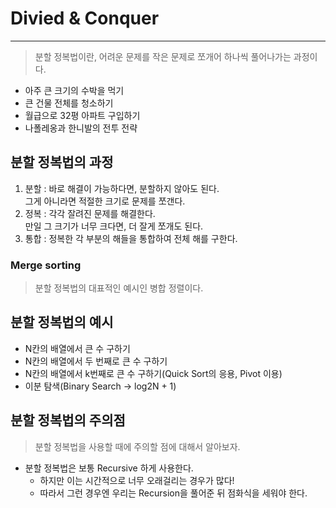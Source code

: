 # Divied & Conquer
---
> 분할 정복법이란, 어려운 문제를 작은 문제로 쪼개어 하나씩 풀어나가는 과정이다.  

- 아주 큰 크기의 수박을 먹기
- 큰 건물 전체를 청소하기
- 월급으로 32평 아파트 구입하기
- 나폴레옹과 한니발의 전투 전략

## 분할 정복법의 과정
1. 분할 : 바로 해결이 가능하다면, 분할하지 않아도 된다.  
             그게 아니라면 적절한 크기로 문제를 쪼갠다.  
2. 정복 : 각각 잘려진 문제를 해결한다.  
             만일 그 크기가 너무 크다면, 더 잘게 쪼개도 된다.  
3. 통합 : 정복한 각 부분의 해들을 통합하여 전체 해를 구한다.

### Merge sorting
> 분할 정복법의 대표적인 예시인 병합 정렬이다.  

## 분할 정복법의 예시
- N칸의 배열에서 큰 수 구하기
- N칸의 배열에서 두 번째로 큰 수 구하기
- N칸의 배열에서 k번째로 큰 수 구하기(Quick Sort의 응용, Pivot 이용)
- 이분 탐색(Binary Search -> log2N + 1)

## 분할 정복법의 주의점
> 분할 정복법을 사용할 때에 주의할 점에 대해서 알아보자.  

- 분할 정복법은 보통 Recursive 하게 사용한다.
  - 하지만 이는 시간적으로 너무 오래걸리는 경우가 많다!
  - 따라서 그런 경우엔 우리는 Recursion을 풀어준 뒤 점화식을 세워야 한다.
